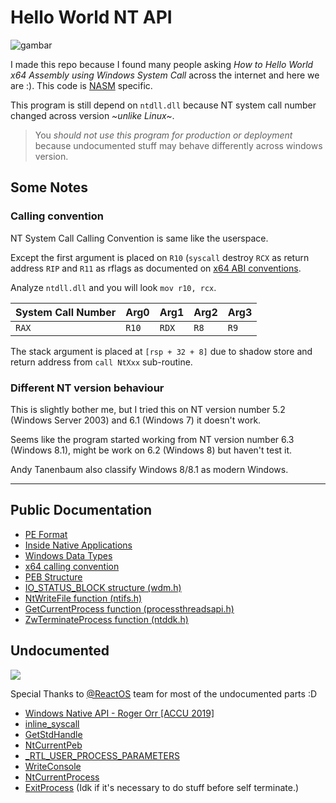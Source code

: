 # Hello World NT API

![gambar](https://user-images.githubusercontent.com/86765295/208801010-ce0c49d5-9c6c-4c4d-b470-9eb6a3be9b0d.png)

I made this repo because I found many people asking _How to Hello World x64 Assembly using Windows System Call_ across the internet and here we are :). This code is [NASM](https://nasm.us/) specific.

This program is still depend on `ntdll.dll` because NT system call number changed across version _~unlike Linux~_.

> You _should not use this program for production or deployment_ because undocumented stuff may behave differently across windows version.

## Some Notes
### Calling convention
NT System Call Calling Convention is same like the userspace.

Except the first argument is placed on `R10` (`syscall` destroy `RCX` as return address `RIP` and `R11` as rflags as documented on [x64 ABI conventions](https://learn.microsoft.com/en-us/cpp/build/x64-software-conventions?view=msvc-170#register-volatility-and-preservation). 

Analyze `ntdll.dll` and you will look `mov r10, rcx`.

| System Call Number | Arg0 | Arg1 | Arg2 | Arg3 |
| ------------------ | ---- | ---- | ---- | ---- |
| `RAX` | `R10` | `RDX` | `R8` | `R9` |

The stack argument is placed at `[rsp + 32 + 8]` due to shadow store and return address from `call NtXxx` sub-routine.

### Different NT version behaviour

This is slightly bother me, but I tried this on NT version number 5.2 (Windows Server 2003) and 6.1 (Windows 7) it doesn't work.

Seems like the program started working from NT version number 6.3 (Windows 8.1), might be work on 6.2 (Windows 8) but haven't test it.

Andy Tanenbaum also classify Windows 8/8.1 as modern Windows.

-------

## Public Documentation

- [PE Format](https://learn.microsoft.com/en-us/windows/win32/debug/pe-format)
- [Inside Native Applications](https://learn.microsoft.com/en-us/sysinternals/resources/inside-native-applications)
- [Windows Data Types](https://learn.microsoft.com/en-us/windows/win32/winprog/windows-data-types)
- [x64 calling convention](https://learn.microsoft.com/en-us/cpp/build/x64-calling-convention?view=msvc-170)
- [PEB Structure](https://learn.microsoft.com/en-us/windows/win32/api/winternl/ns-winternl-peb)
- [IO_STATUS_BLOCK structure (wdm.h)](https://learn.microsoft.com/en-us/windows-hardware/drivers/ddi/wdm/ns-wdm-_io_status_block)
- [NtWriteFile function (ntifs.h)](https://learn.microsoft.com/en-us/windows-hardware/drivers/ddi/ntifs/nf-ntifs-ntwritefile)
- [GetCurrentProcess function (processthreadsapi.h)](https://learn.microsoft.com/en-us/windows/win32/api/processthreadsapi/nf-processthreadsapi-getcurrentprocess)
- [ZwTerminateProcess function (ntddk.h)](https://learn.microsoft.com/en-us/windows-hardware/drivers/ddi/ntddk/nf-ntddk-zwterminateprocess)

## Undocumented

![](https://i.imgflip.com/751y23.jpg)

Special Thanks to [@ReactOS](https://github.com/reactos/) team for most of the undocumented parts :D
- [Windows Native API - Roger Orr [ACCU 2019]](https://accu.org/conf-docs/PDFs_2019/roger_orr_-_windows_native_api.pdf)
- [inline_syscall](https://github.com/JustasMasiulis/inline_syscall)
- [GetStdHandle](https://doxygen.reactos.org/df/d28/dll_2win32_2kernel32_2client_2console_2console_8c_source.html#l01170)
- [NtCurrentPeb](https://www.geoffchappell.com/studies/windows/km/ntoskrnl/inc/api/pebteb/peb/index.htm)
- [_RTL_USER_PROCESS_PARAMETERS](https://doxygen.reactos.org/d5/df7/ndk_2rtltypes_8h_source.html#l01529)
- [WriteConsole](https://doxygen.reactos.org/d5/d48/base_2setup_2usetup_2console_8c_source.html#l00174)
- [NtCurrentProcess](https://doxygen.reactos.org/db/dc9/nt__native_8h_source.html#l01657)
- [ExitProcess](https://doxygen.reactos.org/d9/dd7/dll_2win32_2kernel32_2client_2proc_8c_source.html#l01487) (Idk if it's necessary to do stuff before self terminate.)
